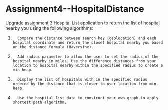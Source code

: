 # Assignment4--HospitalDistance

Upgrade assignment 3 Hospital List application to return the list of hospital nearby you using the following algorithms:

1.       Compare the distance between search key (geolocation) and each hospital coordinate and return the closet hospital nearby you based on the distance formula (Haversine).

2.       Add radius parameter to allow the user to set the radius of the hospital nearby in miles. Use the difference distances from your location to hospital nearby within the specified radius to create a min-heap.

3.       Display the list of hospitals with in the specified radius ordered by the distance that is closer to user location from min-heap.

4.       Use the hospital list data to construct your own graph to apply shortest path algorithm.
